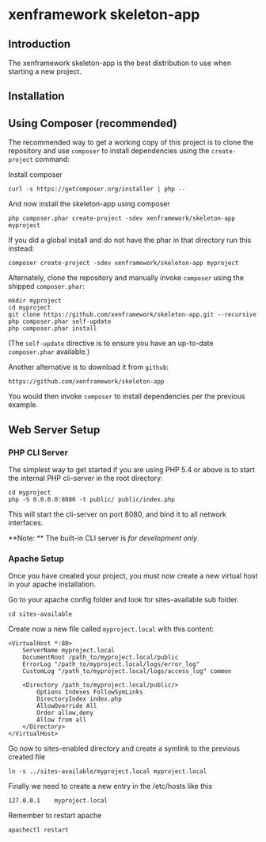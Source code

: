 xenframework skeleton-app
=========================

Introduction
------------
The xenframework skeleton-app is the best distribution to use when starting a new project.

Installation
------------

Using Composer (recommended)
----------------------------
The recommended way to get a working copy of this project is to clone the repository
and use `composer` to install dependencies using the `create-project` command:

Install composer

    curl -s https://getcomposer.org/installer | php --

And now install the skeleton-app using composer

    php composer.phar create-project -sdev xenframework/skeleton-app myproject

If you did a global install and do not have the phar in that directory run this instead:

    composer create-project -sdev xenframework/skeleton-app myproject

Alternately, clone the repository and manually invoke `composer` using the shipped
`composer.phar`:

	mkdir myproject
    cd myproject
    git clone https://github.com/xenframework/skeleton-app.git --recursive
    php composer.phar self-update
    php composer.phar install

(The `self-update` directive is to ensure you have an up-to-date `composer.phar`
available.)

Another alternative is to download it from `github`:

    https://github.com/xenframework/skeleton-app

You would then invoke `composer` to install dependencies per the previous
example.

Web Server Setup
----------------

### PHP CLI Server

The simplest way to get started if you are using PHP 5.4 or above is to start the internal PHP cli-server in the root directory:

	cd myproject
    php -S 0.0.0.0:8080 -t public/ public/index.php

This will start the cli-server on port 8080, and bind it to all network
interfaces.

**Note: ** The built-in CLI server is *for development only*.

### Apache Setup

Once you have created your project, you must now create a new virtual host in your apache installation.

Go to your apache config folder and look for sites-available sub folder.

	cd sites-available

Create now a new file called `myproject.local` with this content:

    <VirtualHost *:80>
	    ServerName myproject.local
	    DocumentRoot /path_to/myproject.local/public
	    ErrorLog "/path_to/myproject.local/logs/error_log"
	    CustomLog "/path_to/myproject.local/logs/access_log" common

	    <Directory /path_to/myproject.local/public/>
	        Options Indexes FollowSymLinks
	        DirectoryIndex index.php
	        AllowOverride All
	        Order allow,deny
	        Allow from all
	    </Directory>
	</VirtualHost>

Go now to sites-enabled directory and create a symlink to the previous created file

	ln -s ../sites-available/myproject.local myproject.local

Finally we need to create a new entry in the /etc/hosts like this

	127.0.0.1    myproject.local

Remember to restart apache

	apachectl restart